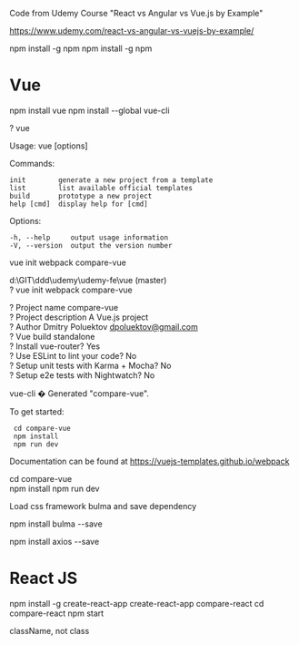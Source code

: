 Code from Udemy Course "React vs Angular vs Vue.js by Example"
                                                                                                                            
https://www.udemy.com/react-vs-angular-vs-vuejs-by-example/

npm install -g npm
npm install -g npm

# Vue

npm install vue
npm install --global vue-cli

? vue

  Usage: vue <command> [options]


  Commands:

    init        generate a new project from a template
    list        list available official templates
    build       prototype a new project
    help [cmd]  display help for [cmd]

  Options:

    -h, --help     output usage information
    -V, --version  output the version number  
    
vue init webpack compare-vue

d:\GIT\ddd\udemy\udemy-fe\vue (master)                                      
? vue init webpack compare-vue                                              
                                                                            
? Project name compare-vue                                                  
? Project description A Vue.js project                                      
? Author Dmitry Poluektov <dpoluektov@gmail.com>                            
? Vue build standalone                                                      
? Install vue-router? Yes                                                   
? Use ESLint to lint your code? No                                          
? Setup unit tests with Karma + Mocha? No                                   
? Setup e2e tests with Nightwatch? No                                       
                                                                            
   vue-cli � Generated "compare-vue".                                       
                                                                            
   To get started:                                                          
                                                                            
     cd compare-vue                                                         
     npm install                                                            
     npm run dev                                                            
                                                                            

   Documentation can be found at https://vuejs-templates.github.io/webpack  
   
   
cd compare-vue\
npm install
npm run dev


Load css framework bulma and save dependency

npm install bulma --save

npm install axios --save

# React JS


npm install -g create-react-app
create-react-app compare-react
cd compare-react
npm start

<div className="App">
className, not class